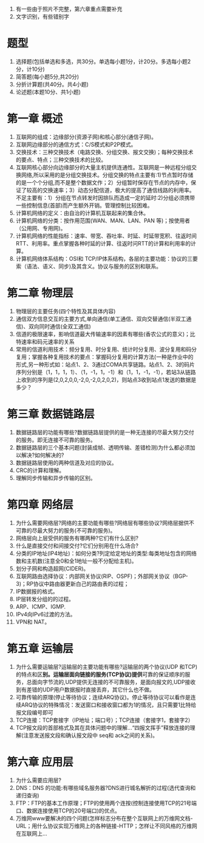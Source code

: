 1. 有一些由于照片不完整，第六章重点需要补充
1. 文字识别，有些错别字

# 题型



1. 选择题(包括单选和多选，共30分。单选每小题1分，计20分。多选每小题2分，计10分)
2. 简答题(每小题5分,共20分)
3. 分折计算题(共40分。共4小题)
4. 论述题(本题10分、共1小题)

# 第一章 概述

1. 互联网的组成：边缘部分(资源子网)和核心部分(通信子网)。
2. 互联网边缘部分的通信方式：C/S模式和P2P模式。
3. 交换技术：三种交换技术（电路交换、分组交换、报文交换)；每种交换技术的要点、特点；三种交换技术的比较。
4. 互联网核心部分向边缘部分的大量主机提供连通性。互联网是一种远程分组交换网络,所以采用的是分组交换技术。分组交换的特点主要有:1)节点暂时存储的是一个个分组,而不是整个数据文作；2）分组暂时保存在节点的内存中，保证了较高的交换速率；3）动态分配信道，极大的提高了通信线路的利用率。不足主要有：1）分组在节点转发时因排队而造成一定的延时:2)分组必须携带一些控制信息(首部)而产生额外开销。管理控制比较困难。
5. 计算机网络的定义：由自治的计算机互联起来的集合休。
6. 计算机网络的分类：按作用范围(WAN、MAN、LAN、PAN 等)；按使用者（公用网、专用网)。
7. 计算机网络的性能指标：速率、带宽、吞吐率、时延、时延带宽积、往返时间RTT、利用率。重点掌握各种时延的计算、往返时问RTT的计算和利用率的计算。
8. 计算机网络体系结构：OSI和 TCP/IP体系结构，各层的主要功能：协议的三要索（语法、语义、同步)及其含义。协议与服务的区别和联系。

# 第二章 物理层

1. 物理层的主要任务(四个特性及其具体内容)
2. 通信双方信息交互的主要方式,单向通信(单工通信、双向交替通信(半双工通信)、双向同时通信(全双工通信)
3. 信道的极限速率，影响信道最大传输速率的因素有哪些(香农公式的意义)；比特速率和码元速率的关系
4. 常用的信道利用技术：频分复用、时分复用、统计时分复用、波分复用和码分复用；掌握各种复用技术的要点：掌握码分复用的计算方法(一种是作业中的形式,另一种形式如：站点1、2、3通过COMA共享链路。站点1、2、3的码片序列分别是（1，1，1，1）、（1，-1，1，-1）和（1，1，-1，-1），若站3从链路上收到的序列是(2,0,2,0,0,-2,0,-2,0,2,0,2)，则站点3收到站点1发送的数据是多少？

# 第三章 数据链路层

1. 数据链路层的功能有哪些?数据链路层提供的是一种无连接的尽最大努力交付的服务。即无连接不可靠的服务。
2. 数据链路层的三个基本问题(封装成帧、透明传输、差错检测)为什么都必须加以解决?如何解决的?
3. 数据链路层使用的两种信道及对应的协议。
4. CRC的计算和理解。
5. 理解同步传输和异步传输的区别。

# 第四章 网络层

1. 为什么需要网络层?网络的主要功能有哪些?网络层有哪些协议?网络层据供不可靠的尽最大努力的服务(不可靠的服务)。
2. 网络层向上层受供的服务有哪两种?它们有什么区别?
3. 什么是直接交付和间接交付?它们分别用在什么场合?
4. 分类的IP地址(IP4地址)：如何分类?列定给定地址的类型:每类地址包含的网络数和主机数(注意全0和全1地址一般不分配给主机)。
5. 划分子网和构造超网(CIDER)。
6. 互联网路由选择协议：内部网关协议(RIP、OSPF)；外部网关协议（BGP-3)；RP协议中路由器更新白己的路由表的过程；
7. IP数据报的格式。
8. IP层转发分组的的过程。
9. ARP、ICMP、IGMP.
10. IPv4向IPv6过渡的方法。
11. VPN和 NAT。

# 第五章 运输层

1. 为什么需要运输层?运输层的主要功能有哪些?运输层的两个协议(UDP 和TCP)的特点和区**别。运输层面向链接的服务(TCP协议)提供**可靠的保证顺序的服务，总面向字节流的,UDP提供无连接的不可靠服务，是面向报文的,UDP接收到有差错的UDP用户数据报时直接丢弃，其它什么也不做。
2. 可靠传输的原理(停止等待协议；连续ARQ协议)。停止等待协议可以看作是连续ARQ协议的特殊情况：发送窗口和接收窗口都为1的情况，且只需要1比特给报文段编号即可
3. TCP连接：TCP套接字（IP地址；端口号）；TCP连接（套接字1，套接字2）
4. TCP报文段的首部格式及其在具体问题中的理解...“四报文挥手”释放连接的理解(注意发送报文段和确认报文段中 seq和 ack之间的关系)。

# 第六章 应用层

1. 为什么需要应用层?
2. DNS：DNS 的功能:有哪些域名服务器?DNS进行城名解折的过程(选代查询和递归查询)
3. FTP：FTP的基本工作原理；FTP的使用两个连按(控制连接使用TCP的21号端口、数据连接使用TCP的20号端口)的优点。
4. 万维网www要解决的四个问题(怎样标志分布在整个互联网上的万维网文档-URL；用什么协议实现万维网上的各种链接-HTTP；怎样让不同风格的万维网在互联网上...